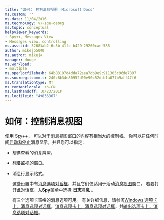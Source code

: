 ```yaml
---
title: "如何： 控制消息视图 |Microsoft Docs"
ms.custom: ''
ms.date: 11/04/2016
ms.technology: vs-ide-debug
ms.topic: conceptual
helpviewer_keywords:
- Spy++, Messages View
- Messages view, controlling
ms.assetid: 32685ab2-6c5b-41fc-b429-29260caef585
author: mikejo5000
ms.author: mikejo
manager: douge
ms.workload:
- multiple
ms.openlocfilehash: 64b83107d4dda72aea7db9e9c911305c96de7097
ms.sourcegitcommit: 240c8b34e80952d00e90c52dcb1a077b9aff47f6
ms.translationtype: MT
ms.contentlocale: zh-CN
ms.lasthandoff: 10/23/2018
ms.locfileid: "49836367"
---
```

# <a name="how-to-control-messages-view"></a>如何：控制消息视图
使用 Spy++， 可以对于[消息视图](../debugger/messages-view.md)窗口的内容有相当大的控制权。 你可以在任何时间[启动和停止](../debugger/how-to-start-and-stop-the-message-log-display.md)消息显示，并且您可以指定：  
  
- 想要查看的消息类型。  
  
- 想要监视的窗口。  
  
- 消息行显示格式。  
  
  这些设置中有[消息选项对话框](../debugger/message-options-dialog-box.md)，并且它们仅适用于活动[消息视图](../debugger/messages-view.md)窗口。 若要打开此对话框，从**Spy**菜单中选择 **日志消息** 。  
  
  有三个选项卡窗格的消息选项可用。 有关详细信息，请参阅[Windows 选项卡上，消息选项对话框](../debugger/windows-tab-message-options-dialog-box.md)，[消息选项卡上，消息选项对话框](../debugger/messages-tab-message-options-dialog-box.md)，并[输出选项卡上，消息选项对话框](../debugger/output-tab-message-options-dialog-box.md)。